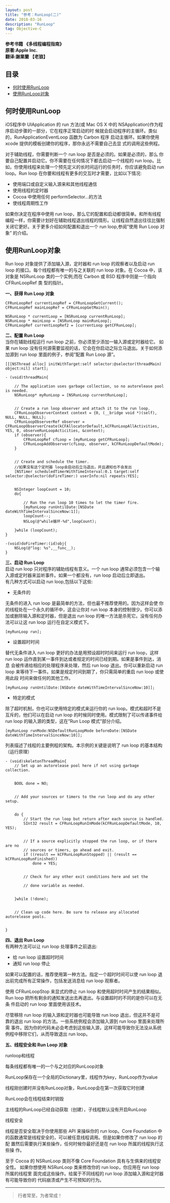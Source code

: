 ```yaml
---
layout: post
title: "参考：RunLoop(二)"
date: 2018-03-16  
description: "RunLoop"
tag: Objective-C
---
```





**参考书籍 《多线程编程指南》**   
**原著:Apple Inc.**    
**翻译:謝業蘭 【老狼】**   



## 目录
* [何时使用RunLoop](#content0)
* [使用RunLoop对象](#content1)




<!-- ************************************************ -->
## <a id="content0"></a> 何时使用RunLoop
iOS程序中 UIApplication 的 run 方法(或 Mac OS X 中的 NSApplication)作为程序启动步骤的一部分，它在程序正常启动的时 候就会启动程序的主循环。类似的，RunApplicationEventLoop 函数为 Carbon 程序 启动主循环。如果你使用 xcode 提供的模板创建你的程序，那你永远不需要自己去显 式的调用这些例程。

对于辅助线程，你需要判断一个 run loop 是否是必须的。如果是必须的，那么 你要自己配置并启动它。你不需要在任何情况下都去启动一个线程的 run loop。比 如，你使用线程来处理一个预先定义的长时间运行的任务时，你应该避免启动 run loop。Run loop 在你要和线程有更多的交互时才需要，比如以下情况:
- 使用端口或自定义输入源来和其他线程通信 
- 使用线程的定时器
- Cocoa 中使用任何 performSelector...的方法 
- 使线程周期性工作

如果你决定在程序中使用 run loop，那么它的配置和启动都很简单。和所有线程编程一样，你需要计划好在辅助线程退出线程的情形。让线程自然退出往往比强制关闭它更好。关于更多介绍如何配置和退出一个 run loop,参阅”使用 Run Loop 对象” 的介绍。


<!-- ************************************************ -->
## <a id="content1"></a> 使用RunLoop对象

Run loop 对象提供了添加输入源，定时器和 run loop 的观察者以及启动 run loop 的接口。每个线程都有唯一的与之关联的 run loop 对象。在 Cocoa 中，该对象是 NSRunLoop 类的一个实例;而在 Carbon 或 BSD 程序中则是一个指向 CFRunLoopRef 类 型的指针。

**一、获得 Run Loop 对象**
```objc
CFRunLoopRef currentLoopRef = CFRunLoopGetCurrent();
CFRunLoopRef mainLoopRef = CFRunLoopGetMain();

NSRunLoop * currentLoop = [NSRunLoop currentRunLoop];
NSRunLoop * mainLoop = [NSRunLoop mainRunLoop];
CFRunLoopRef currentLoopRef2 = [currentLoop getCFRunLoop];
```

**二、配置 Run Loop**    
当你在辅助线程运行 run loop 之前，你必须至少添加一输入源或定时器给它。 如果 run loop 没有任何源需要监视的话，它会在你启动之际立马退出。关于如何添加源到 run loop 里面的例子，参阅”配置 Run Loop 源”。

```objc
[[[NSThread alloc] initWithTarget:self selector:@selector(threadMain) object:nil] start];

- (void)threadMain{
    
    // The application uses garbage collection, so no autorelease pool is needed.
    NSRunLoop* myRunLoop = [NSRunLoop currentRunLoop];
    
    
    // Create a run loop observer and attach it to the run loop.
    CFRunLoopObserverContext context = {0, (__bridge void *)(self), NULL, NULL, NULL};
    CFRunLoopObserverRef observer = CFRunLoopObserverCreate(kCFAllocatorDefault,kCFRunLoopAllActivities, YES, 0, observeRunLoopActicities, &context);
    if (observer){
        CFRunLoopRef cfLoop = [myRunLoop getCFRunLoop];
        CFRunLoopAddObserver(cfLoop, observer, kCFRunLoopDefaultMode);
    }
    
    
    // Create and schedule the timer.
    //如果没有这个定时器 loop会启动后立马退出，并且通知也不会发出
    [NSTimer scheduledTimerWithTimeInterval:0.1 target:self selector:@selector(doFireTimer:) userInfo:nil repeats:YES];
    
    
    NSInteger loopCount = 10;
    do{

        // Run the run loop 10 times to let the timer fire.
        [myRunLoop runUntilDate:[NSDate dateWithTimeIntervalSinceNow:1]];
        loopCount--;
        NSLog(@"while循环-%d",loopCount);

    }while (loopCount);
}

-(void)doFireTimer:(id)obj{
    NSLog(@"log: %s",__func__);
}
```


**三、启动 Run Loop**     
启动 run loop 只对程序的辅助线程有意义。一个 run loop 通常必须包含一个输 入源或定时器来监听事件。如果一个都没有，run loop 启动后立即退出。      
有几种方式可以启动 run loop,包括以下这些:     
- 无条件的    

无条件的进入 run loop 是最简单的方法，但也最不推荐使用的。因为这样会使 你的线程处在一个永久的循环中，这会让你对 run loop 本身的控制很少。你可以添 加或删除输入源和定时器，但是退出 run loop 的唯一方法是杀死它。没有任何办法可以让这 run loop 运行在自定义模式下。
```objc
[myRunLoop run];
```


- 设置超时时间    

替代无条件进入 run loop 更好的办法是用预设超时时间来运行 run loop，这样 run loop 运作直到某一事件到达或者规定的时间已经到期。如果是事件到达，消息 会被传递给相应的处理程序来处理，然后 run loop 退出。你可以重新启动 run loop 来等待下一事件。如果是规定时间到期了，你只需简单的重启 run loop 或使用此段 时间来做任何的其他工作。
```objc
[myRunLoop runUntilDate:[NSDate dateWithTimeIntervalSinceNow:10]];
```

- 特定的模式

除了超时机制，你也可以使用特定的模式来运行你的 run loop。模式和超时不是互斥的，他们可以在启动 run loop 的时候同时使用。模式限制了可以传递事件给 run loop 的输入源的类型，这在”Run Loop 模式”部分介绍。
```objc
[myRunLoop runMode:NSDefaultRunLoopMode beforeDate:[NSDate dateWithTimeIntervalSinceNow:10]];
```

列表描述了线程的主要例程的架构。本示例的关键是说明了 run loop 的基本结构（运行原理）
```objc
- (void)skeletonThreadMain{
    // Set up an autorelease pool here if not using garbage collection.
    
    
    BOOL done = NO;
    
    
    // Add your sources or timers to the run loop and do any other setup.
    
    
    do {
        // Start the run loop but return after each source is handled.
        SInt32 result = CFRunLoopRunInMode(kCFRunLoopDefaultMode, 10, YES);
        
        
        // If a source explicitly stopped the run loop, or if there are no
        // sources or timers, go ahead and exit.
        if ((result == kCFRunLoopRunStopped) || (result == kCFRunLoopRunFinished))
            done = YES;
        
        
        // Check for any other exit conditions here and set the
        
        // done variable as needed.
        
        
    }while (!done);
    
    
    // Clean up code here. Be sure to release any allocated autorelease pools.
    
    
}

```

**四、退出 Run Loop**    
有两种方法可以让 run loop 处理事件之前退出: 
- 给 run loop 设置超时时间
- 通知 run loop 停止

如果可以配置的话，推荐使用第一种方法。指定一个超时时间可以使 run loop 退出前完成所有正常操作，包括发送消息给 run loop 观察者。

使用 CFRunLoopStop 来显式的停止 run loop 和使用超时时间产生的结果相似。 Run loop 把所有剩余的通知发送出去再退出。与设置超时的不同的是你可以在无条 件启动的 run loop 里面使用该技术。

尽管移除 run loop 的输入源和定时器也可能导致 run loop 退出，但这并不是可 靠的退出 run loop 的方法。一些系统例程会添加输入源到 run loop 里面来处理所需 事件。因为你的代码未必会考虑到这些输入源，这样可能导致你无法没从系统例程中移除它们，从而导致退出 run loop。


**五、线程安全和 Run Loop 对象**  

runloop和线程

每条线程都有唯一的一个与之对应的RunLoop对象

RunLoop保存在一个全局的Dictionary里，线程作为key，RunLoop作为value

线程刚创建时并没有RunLoop对象，RunLoop会在第一次获取它时创建

RunLoop会在线程结束时销毁

主线程的RunLoop已经自动获取（创建），子线程默认没有开启RunLoop



线程安全

线程是否安全取决于你使用那些 API 来操纵你的 run loop。Core Foundation 中 的函数通常是线程安全的，可以被任意线程调用。但是如果你修改了 run loop 的配 置然后需要执行某些操作，任何时候你最好还是在 run loop 所属的线程执行这些操 作。

至于 Cocoa 的 NSRunLoop 类则不像 Core Foundation 具有与生俱来的线程安全性。 如果你想使用 NSRunLoop 类来修改你的 run loop，你应用在 run loop 所属的线程里 面完成这些操作。给属于不同线程的 run loop 添加输入源和定时器有可能导致你的 代码崩溃或产生不可预知的行为。




----------
>  行者常至，为者常成！



